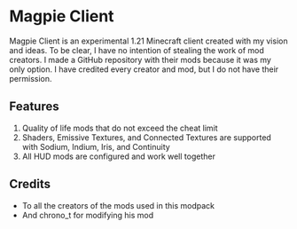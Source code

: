 # Magpie Client
Magpie Client is an experimental 1.21 Minecraft client created with my vision and ideas. To be clear, I have no intention of stealing the work of mod creators. I made a GitHub repository with their mods because it was my only option. I have credited every creator and mod, but I do not have their permission.

## Features
1. Quality of life mods that do not exceed the cheat limit
2. Shaders, Emissive Textures, and Connected Textures are supported with Sodium, Indium, Iris, and Continuity
3. All HUD mods are configured and work well together

## Credits
- To all the creators of the mods used in this modpack
- And chrono_t for modifying his mod
